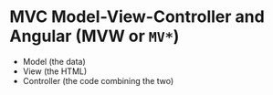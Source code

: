 # MVC Model-View-Controller and Angular (MVW or `MV*`)

* Model  (the data)
* View   (the HTML)
* Controller (the code combining the two)




